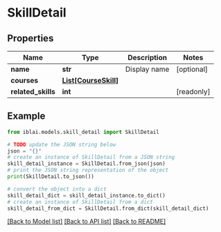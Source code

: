 # SkillDetail


## Properties

Name | Type | Description | Notes
------------ | ------------- | ------------- | -------------
**name** | **str** | Display name | [optional] 
**courses** | [**List[CourseSkill]**](CourseSkill.md) |  | 
**related_skills** | **int** |  | [readonly] 

## Example

```python
from iblai.models.skill_detail import SkillDetail

# TODO update the JSON string below
json = "{}"
# create an instance of SkillDetail from a JSON string
skill_detail_instance = SkillDetail.from_json(json)
# print the JSON string representation of the object
print(SkillDetail.to_json())

# convert the object into a dict
skill_detail_dict = skill_detail_instance.to_dict()
# create an instance of SkillDetail from a dict
skill_detail_from_dict = SkillDetail.from_dict(skill_detail_dict)
```
[[Back to Model list]](../README.md#documentation-for-models) [[Back to API list]](../README.md#documentation-for-api-endpoints) [[Back to README]](../README.md)


